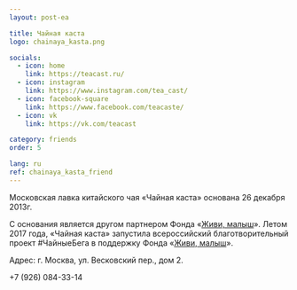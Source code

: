 ```yaml
---
layout: post-ea

title: Чайная каста
logo: chainaya_kasta.png

socials:
  - icon: home
    link: https://teacast.ru/
  - icon: instagram
    link: https://www.instagram.com/tea_cast/
  - icon: facebook-square
    link: https://www.facebook.com/teacaste/
  - icon: vk
    link: https://vk.com/teacast

category: friends
order: 5

lang: ru
ref: chainaya_kasta_friend
---
```


Московская лавка китайского чая «Чайная каста» основана 26 декабря 2013г. 
 
С основания является другом партнером Фонда «<a href="https://fondzhivimalysh.ru/" target="_blank">Живи, малыш</a>». Летом 2017 года, «Чайная каста» запустила всероссийский благотворительный проект #ЧайныеБега в поддержку Фонда «<a href="https://fondzhivimalysh.ru/" target="_blank">Живи, малыш</a>». 

Адрес: г. Москва, ул. Весковский пер., дом 2.

+7 (926) 084-33-14
